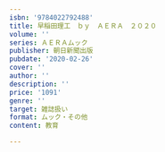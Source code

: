 ```yaml
---
isbn: '9784022792488'
title: 早稲田理工　ｂｙ　ＡＥＲＡ　２０２０
volume: ''
series: ＡＥＲＡムック
publisher: 朝日新聞出版
pubdate: '2020-02-26'
cover: ''
author: ''
description: ''
price: '1091'
genre: ''
target: 雑誌扱い
format: ムック・その他
content: 教育

---
```

